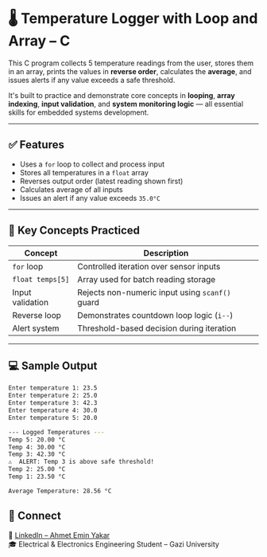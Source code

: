 # 🌡️ Temperature Logger with Loop and Array – C

This C program collects 5 temperature readings from the user, stores them in an array, prints the values in **reverse order**, calculates the **average**, and issues alerts if any value exceeds a safe threshold.

It's built to practice and demonstrate core concepts in **looping**, **array indexing**, **input validation**, and **system monitoring logic** — all essential skills for embedded systems development.

---

## ✅ Features

- Uses a `for` loop to collect and process input
- Stores all temperatures in a `float` array
- Reverses output order (latest reading shown first)
- Calculates average of all inputs
- Issues an alert if any value exceeds `35.0°C`

---

## 🧠 Key Concepts Practiced

| Concept           | Description                                      |
|------------------|--------------------------------------------------|
| `for` loop        | Controlled iteration over sensor inputs         |
| `float temps[5]`  | Array used for batch reading storage            |
| Input validation | Rejects non-numeric input using `scanf()` guard |
| Reverse loop     | Demonstrates countdown loop logic (`i--`)       |
| Alert system     | Threshold-based decision during iteration       |

---

## 💻 Sample Output

```bash
Enter temperature 1: 23.5  
Enter temperature 2: 25.0  
Enter temperature 3: 42.3  
Enter temperature 4: 30.0  
Enter temperature 5: 20.0

--- Logged Temperatures ---
Temp 5: 20.00 °C  
Temp 4: 30.00 °C  
Temp 3: 42.30 °C  
⚠️  ALERT: Temp 3 is above safe threshold!
Temp 2: 25.00 °C  
Temp 1: 23.50 °C

Average Temperature: 28.56 °C
```

## 🔗 Connect
📌 [LinkedIn – Ahmet Emin Yakar](https://www.linkedin.com/in/ahmet-emin-yakar-bbb6732a6)  
🎓 Electrical & Electronics Engineering Student – Gazi University 